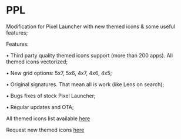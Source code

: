 # PPL
Modification for Pixel Launcher with new themed icons & some useful features;

Features:

• Third party quality themed icons support (more than 200 apps). All themed icons vectorized;

• New grid options: 5x7, 5x6, 4x7, 4x6, 4x5;

• Original signatures. That mean all is work (like Lens on search);

• Bugs fixes of stock Pixel Launcher;

• Regular updates and OTA;

All themed icons list available [here](https://github.com/immat0x1/PPL/blob/main/ThemedIconsList.md)

Request new themed icons [here](https://t.me/ppl_request_bot)
